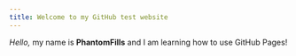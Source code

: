 ```yaml
---
title: Welcome to my GitHub test website
---
```

<i>Hello,</i> my name is <b>PhantomFills</b> and I am learning how to use GitHub Pages!


